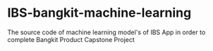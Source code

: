 # IBS-bangkit-machine-learning
The source code of machine learning model's of IBS App in order to complete Bangkit Product Capstone Project
